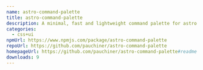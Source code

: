 ```yaml
---
name: astro-command-palette
title: astro-command-palette
description: A minimal, fast and lightweight command palette for astro with no dependencies
categories:
  - css+ui
npmUrl: https://www.npmjs.com/package/astro-command-palette
repoUrl: https://github.com/pauchiner/astro-command-palette
homepageUrl: https://github.com/pauchiner/astro-command-palette#readme
downloads: 9
---
```

